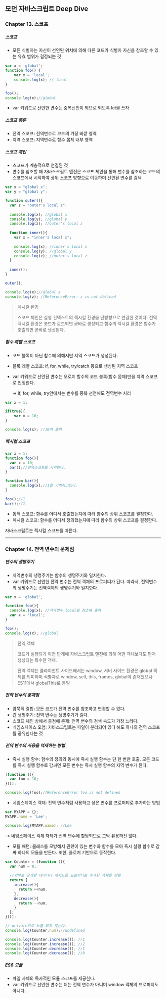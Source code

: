 ## 모던 자바스크립트 Deep Dive



### Chapter 13. 스코프



##### 스코프

- 모든 식별자는 자신이 선언된 위치에 의해 다른 코드가 식별자 자신을 참조할 수 있는 유효 범위가 결정되는 것

~~~javascript
var x = 'global';
function foo() {
    var x = 'local';
    console.log(x); // local
}

foo();
console.log(x);//global
~~~

- var 키워드로 선언한 변수는 중복선언이 되므로 되도록 let을 쓰자



##### 스코프 종류

- 전역 스코프: 전역변수로 코드의 가장 바깥 영역
- 지역 스코프: 지역변수로 함수 몸체 내부 영역



##### 스코프 체인

- 스코프가 계층적으로 연결된 것
- 변수를 참조할 때 자바스크립트 엔진은 스코프 체인을 통해 변수를 참조하는 코드의 스코프에서 시작하여 상위 스코프 방향으로 이동하며 선언된 변수를 검색

~~~javascript
var x = "global x";
var y = "global y";

function outer(){
  var z = "outer's local z";
  
  console.log(x); //global x
  console.log(y); //global y
  console.log(z); //outer's local z
  
  function inner(){
    var x = "inner's local x";
    
    console.log(x); //inner's local x
    console.log(y); //global y
    console.log(z); //outer's local z
  }
  
  inner();
}

outer();

console.log(x);//global x
console.log(z); //ReferenceError: z is not defined
~~~



> 렉시컬 환경
>
> 스코프 체인은 실행 컨텍스트의 렉시컬 환경을 단방향으로 연결한 것이다. 전역 렉시컬 환경은 코드가 로드되면 곧바로 생성되고 함수의 렉시컬 환경은 함수가 호출되면 곧바로 생성된다.



##### 함수 레벨 스코프

- 코드 블록이 아닌 함수에 의해서만 지역 스코프가 생성된다.

- 블록 레벨 스코프: if, for, while, try/catch 등으로 생성된 지역 스코프

- var 키워드로 선언된 변수는 오로지 함수의 코드 블록(함수 몸체)만을 지역 스코프로 인정한다. 

  -> if, for, while, try안에서는 변수를 중복 선언해도 전역변수 처리

~~~javascript
var x = 1;

if(true){
	var x = 10;
}

console.log(x); //10이 출력
~~~



##### 렉시컬 스코프

~~~javascript
var x = 1;
function foo(){
  var x = 10;
  bar();//전역스코프를 기억한다.
}

function bar(){
  console.log(x);//1을 기억하고있다.
}

foo();//1
bar();//1
~~~

- 동적 스코프: 함수를 어디서 호출했는지에 따라 함수의 상위 스코프를 결정한다.
- 렉시컬 스코프: 함수를 어디서 정의했는지에 따라 함수의 상위 스코프를 결정한다.

자바스크립트는 렉시컬 스코프를 따른다.



---

### Chapter 14. 전역 변수의 문제점



##### 변수의 생명주기

- 지역변수의 생명주기는 함수의 생명주기와 일치한다.
- var 키워드로 선언한 전역 변수는 전역 객체의 프로퍼티가 된다. 따라서, 전역변수의 생명주기는 전역객체의 생명주기와 일치한다.

~~~javascript
var x = 'global';

function foo(){
  console.log(x); //지역변수 local을 참조해 출력
  var x = 'local';
}

foo();
console.log(x); //global
~~~

>전역 객체
>
>코드가 실행되기 이전 단계에 자바스크립트 엔진에 의해 어떤 객체보다도 먼저 생성되는 특수한 객체.
>
>전역 객체는 클라이언트 사이드에서는 window, 서버 사이드 환경은 global 객체를 의미하며 식별자로 window, self, this, frames, global이 존재했으나 ES11에서 globalThis로 통일



##### 전역 변수의 문제점

- 암묵적 결합: 모든 코드가 전역 변수를 참조하고 변경할 수 있다.
- 긴 생명주기: 전역 변수는 생명주기가 길다.
- 스코프 체인 상에서 종점에 존재: 전역 변수의 검색 속도가 가장 느리다.
- 네임스페이스 오염: 자바스크립트는 파일이 분리되어 있다 해도 하나의 전역 스코프를 공유한다는 것



##### 전역 변수의 사용을 억제하는 방법

- 즉시 실행 함수: 함수의 정의와 동시에 즉시 실행 함수는 단 한 번만 호출. 모든 코드를 즉시 실행 함수로 감싸면 모든 변수는 즉시 실행 함수의 지역 변수가 된다.

~~~javascript
(function (){
  var foo = 10;
}());

console.log(foo);//ReferenceError foo is not defined
~~~



- 네임스페이스 객체: 전역 변수처럼 사용하고 싶은 변수를 프로퍼티로 추가하는 방법

~~~javascript
var MYAPP = {};
MYAPP.name = 'Lee';

console.log(MYAPP.name); //Lee
~~~

-> 네임스페이스 객체 자체가 전역 변수에 할당되므로 그닥 유용하진 않다.



- 모듈 패턴: 클래스를 모방해서 관련이 있는 변수와 함수를 모아 즉시 실행 함수로 감싸 하나의 모듈을 만든다. 또한, 클로저 기반으로 동작한다.

~~~javascript
var Counter = (function (){
  var num = 0;
  
  //외부로 공개할 데이터나 메서드를 프로퍼티로 추가한 객체를 반환
  return {
    increase(){
      return ++num;
    },
    decrease(){
      return --num;
    }
  };
}());

// private으로 노출 되지 않는다. 
console.log(Counter.num);//undefined

console.log(Counter.increase()); //1
console.log(Counter.increase()); //2
console.log(Counter.decrease()); //1
console.log(Counter.decrease()); //0
~~~





##### ES6 모듈

- 파일 자체의 독자적인 모듈 스코프를 제공한다.
- var 키워드로 선언한 변수는 더는 전역 변수가 아니며 window 객체의 프로퍼티도 아니다.
